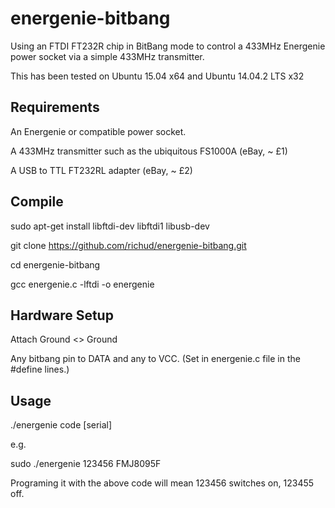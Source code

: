 # energenie-bitbang
Using an FTDI FT232R chip in BitBang mode to control a 433MHz Energenie power socket via a simple 433MHz transmitter.


This has been tested on Ubuntu 15.04 x64 and Ubuntu 14.04.2 LTS x32

Requirements
------------

An Energenie or compatible power socket.

A 433MHz transmitter such as the ubiquitous FS1000A (eBay, ~ £1)

A USB to TTL FT232RL adapter (eBay, ~ £2)

Compile
-------

sudo apt-get install libftdi-dev libftdi1 libusb-dev

git clone https://github.com/richud/energenie-bitbang.git

cd energenie-bitbang

gcc energenie.c -lftdi -o energenie

Hardware Setup
--------------
Attach Ground <> Ground

Any bitbang pin to DATA and any to VCC. (Set in energenie.c file in the #define lines.)

Usage
-----

./energenie code [serial]

e.g.

sudo ./energenie 123456 FMJ8095F

Programing it with the above code will mean 123456 switches on, 123455 off.

